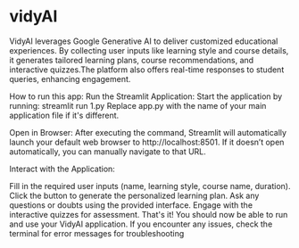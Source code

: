 # vidyAI
VidyAI leverages Google Generative AI to deliver customized educational experiences. By collecting user inputs like learning style and course details, it generates tailored learning plans, course recommendations, and interactive quizzes.The platform also offers real-time responses to student queries, enhancing engagement.

How to run this app:
Run the Streamlit Application: Start the application by running:
streamlit run 1.py 
Replace app.py with the name of your main application file if it's different.

Open in Browser: After executing the command, Streamlit will automatically launch your default web browser to http://localhost:8501. If it doesn’t open automatically, you can manually navigate to that URL.

Interact with the Application:

Fill in the required user inputs (name, learning style, course name, duration).
Click the button to generate the personalized learning plan.
Ask any questions or doubts using the provided interface.
Engage with the interactive quizzes for assessment.
That's it! You should now be able to run and use your VidyAI application. If you encounter any issues, check the terminal for error messages for troubleshooting
